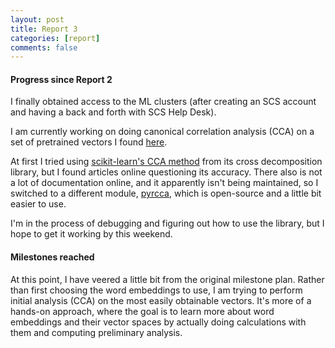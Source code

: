 ```yaml
---
layout: post
title: Report 3
categories: [report]
comments: false
---
```


#### Progress since Report 2
I finally obtained access to the ML clusters (after creating an SCS account and
having a back and forth with SCS Help Desk).

I am currently working on doing canonical correlation analysis (CCA) on a set of
pretrained vectors I found [here](https://vsmlib.readthedocs.io/en/latest/tutorial/getting_vectors.html#pre-trained-vsms).

At first I tried using [scikit-learn's CCA method](https://scikit-learn.org/stable/modules/generated/sklearn.cross_decomposition.CCA.html)
from its cross decomposition library, but I found articles online questioning
its accuracy. There also is not a lot of documentation online, and it apparently
isn't being maintained, so I switched to a different module, [pyrcca](https://github.com/gallantlab/pyrcca),
which is open-source and a little bit easier to use.

I'm in the process of debugging and figuring out how to use the library, but I
hope to get it working by this weekend.

#### Milestones reached
At this point, I have veered a little bit from the original milestone plan.
Rather than first choosing the word embeddings to use, I am trying to perform
initial analysis (CCA) on the most easily obtainable vectors. It's more of a 
hands-on approach, where the goal is to learn more about word embeddings and
their vector spaces by actually doing calculations with them and computing
preliminary analysis.
